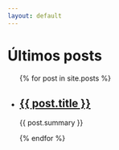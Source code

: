 ```yaml
---
layout: default
---
```


<h1>Últimos posts</h1>

<ul>
    {% for post in site.posts %}
    <li>
      <h2><a href="{{ post.url }}">{{ post.title }}</a></h2>
      <p>{{ post.summary }}</p>
    </li>
    {% endfor %}
</ul>